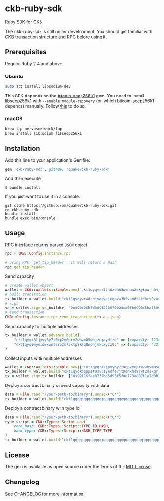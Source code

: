 # ckb-ruby-sdk

Ruby SDK for CKB

The ckb-ruby-sdk is still under development. You should get familiar with CKB transaction structure and RPC before using it.

## Prerequisites

Require Ruby 2.4 and above.

### Ubuntu

```bash
sudo apt install libsodium-dev
```

This SDK depends on the [bitcoin-secp256k1](https://github.com/cryptape/ruby-bitcoin-secp256k1) gem. You need to install libsecp256k1 with `--enable-module-recovery` (on which bitcoin-secp256k1 depends) manually. Follow [this](https://github.com/cryptape/ruby-bitcoin-secp256k1#prerequisite) to do so.

### macOS

```bash
brew tap nervosnetwork/tap
brew install libsodium libsecp256k1
```

## Installation

Add this line to your application's Gemfile:

```ruby
gem 'ckb-ruby-sdk', github: 'quake/ckb-ruby-sdk'
```

And then execute:

    $ bundle install

If you just want to use it in a console:

```
git clone https://github.com/quake/ckb-ruby-sdk.git
cd ckb-ruby-sdk
bundle install
bundle exec bin/console
```

## Usage

RPC interface returns parsed `JSON` object

```ruby
rpc = CKB::Config.instance.rpc

# using RPC `get_tip_header`, it will return a Hash
rpc.get_tip_header
```

Send capacity

```ruby
# create wallet object
wallet = CKB::Wallets::Simple.new("ckt1qyqvsv5240xeh85wvnau2eky8pwrhh4jr8ts8vyj37")
# build transaction
tx_builder = wallet.build("ckt1qyqywrwdchjyqeysjegpzw38fvandtktdhrs0zaxl4", 100_0000_0000)
# sign
tx = wallet.sign(tx_builder, "0xd00c06bfd800d27397002dca6fb0993d5ba6399b4238b2f29ee9deb97593d2bc".from_hex)
# send transaction
CKB::Config.instance.rpc.send_transaction(tx.as_json)
```

Send capacity to multiple addresses

```ruby
tx_builder = wallet.advance_build(
    "ckt1qyqr8ljpvy6y7t0cp2m0prv2whvm05whjzeqaydfze" => {capacity: 1234_0000_0000},
    "ckt1qyq0myesdwxwntsra2m75xtp8k7q8nphjmksxyzz0c" => {capacity: 4321_0000_0000},
)
```

Collect inputs with multiple addresses

```ruby
wallet = CKB::Wallets::Simple.new(["ckt1qyqr8ljpvy6y7t0cp2m0prv2whvm05whjzeqaydfze", "ckt1qyq0myesdwxwntsra2m75xtp8k7q8nphjmksxyzz0c"])
tx_builder = wallet.build("ckt1qyqkqqppzt0svxzyedfe7jt0dhxhd9rvt2dskqrjem", 5000_0000_0000)
tx = wallet.sign(tx_builder, ["0x92116fee8735bd5d95f5f0e773a887f1a7d0b3d0c6007c8a66f844acffb9adc0".from_hex, "0x252948dddb55a54c93bf05c468acbaa6683c763c39132e71fd8ecb9fb6f88f5d".from_hex])
```

Deploy a contract binary or send capacity with data

```ruby
data = File.read("/your-path-to/binary").unpack("C*")
tx_builder = wallet.build("ckt1qgqqqqqqqqqqqqqqqqqqqqqqqqqqqqqqqqqqqqqqqqqqqqqqqqqqqparrr6", 1800_0000_0000, {data: data})
```

Deploy a contract binary with type id

```ruby
data = File.read("/your-path-to/binary").unpack("C*")
type_script = CKB::Types::Script.new(
    code_hash: CKB::Types::Script::TYPE_ID_HASH,
    hash_type: CKB::Types::Script::HASH_TYPE_TYPE
)
tx_builder = wallet.build("ckt1qgqqqqqqqqqqqqqqqqqqqqqqqqqqqqqqqqqqqqqqqqqqqqqqqqqqqparrr6", 1800_0000_0000, {data: data, type: type_script})
```

## License

The gem is available as open source under the terms of the [MIT License](https://opensource.org/licenses/MIT).

## Changelog

See [CHANGELOG](CHANGELOG.md) for more information.
